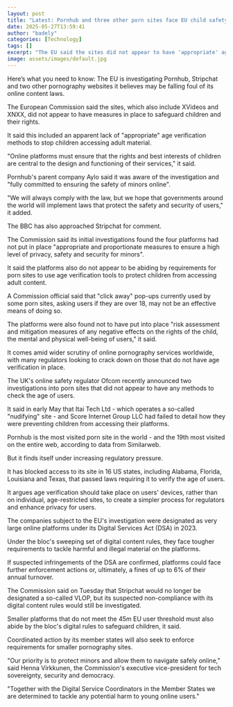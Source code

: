 ```yaml
---
layout: post
title: "Latest: Pornhub and three other porn sites face EU child safety probe"
date: 2025-05-27T13:59:41
author: "badely"
categories: [Technology]
tags: []
excerpt: "The EU said the sites did not appear to have 'appropriate' age verification to stop children accessing porn."
image: assets/images/default.jpg
---
```


Here’s what you need to know: The EU is investigating Pornhub, Stripchat and two other pornography websites it believes may be falling foul of its online content laws.

The European Commission said the sites, which also include XVideos and XNXX, did not appear to have measures in place to safeguard children and their rights.

It said this included an apparent lack of "appropriate" age verification methods to stop children accessing adult material.

"Online platforms must ensure that the rights and best interests of children are central to the design and functioning of their services," it said.

Pornhub's parent company Aylo said it was aware of the investigation and "fully committed to ensuring the safety of minors online".

"We will always comply with the law, but we hope that governments around the world will implement laws that protect the safety and security of users," it added. 

The BBC has also approached Stripchat for comment.

The Commission said its initial investigations found the four platforms had not put in place "appropriate and proportionate measures to ensure a high level of privacy, safety and security for minors".

It said the platforms also do not appear to be abiding by requirements for porn sites to use age verification tools to protect children from accessing adult content.

A Commission official said that "click away" pop-ups currently used by some porn sites, asking users if they are over 18, may not be an effective means of doing so.

The platforms were also found not to have put into place "risk assessment and mitigation measures of any negative effects on the rights of the child, the mental and physical well-being of users," it said.

It comes amid wider scrutiny of online pornography services worldwide, with many regulators looking to crack down on those that do not have age verification in place.

The UK's online safety regulator Ofcom recently announced two investigations into porn sites that did not appear to have any methods to check the age of users.

It said in early May that Itai Tech Ltd - which operates a so-called "nudifying" site - and Score Internet Group LLC had failed to detail how they were preventing children from accessing their platforms.

Pornhub is the most visited porn site in the world - and the 19th most visited on the entire web, according to data from Similarweb.

But it finds itself under increasing regulatory pressure.

It has blocked access to its site in 16 US states, including Alabama, Florida, Louisiana and Texas, that passed laws requiring it to verify the age of users.

It argues age verification should take place on users' devices, rather than on individual, age-restricted sites, to create a simpler process for regulators and enhance privacy for users.

The companies subject to the EU's investigation were designated as very large online platforms under its Digital Services Act (DSA) in 2023.

Under the bloc's sweeping set of digital content rules, they face tougher requirements to tackle harmful and illegal material on the platforms.

If suspected infringements of the DSA are confirmed, platforms could face further enforcement actions or, ultimately, a fines of up to 6% of their annual turnover. 

The Commission said on Tuesday that Stripchat would no longer be designated a so-called VLOP, but its suspected non-compliance with its digital content rules would still be investigated.

Smaller platforms that do not meet the 45m EU user threshold must also abide by the bloc's digital rules to safeguard children, it said.

Coordinated action by its member states will also seek to enforce requirements for smaller pornography sites.

"Our priority is to protect minors and allow them to navigate safely online," said Henna Virkkunen, the Commission's executive vice-president for tech sovereignty, security and democracy. 

"Together with the Digital Service Coordinators in the Member States we are determined to tackle any potential harm to young online users."


